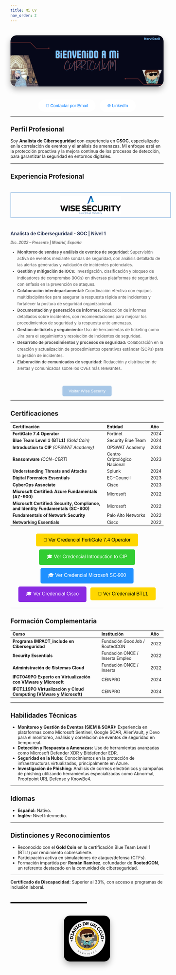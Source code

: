 ```yaml
---
title: Mi CV
nav_order: 2
---
```


<div style="text-align: center; margin: 40px 0;">
  <img src="/assets/images/NERVCV.png" alt="Portada" style="max-width: 100%; height: auto; border-radius: 20px; box-shadow: 0 10px 20px rgba(0, 0, 0, 0.3); transition: transform 0.3s ease-in-out;" onmouseover="this.style.transform='scale(1.05)';" onmouseout="this.style.transform='scale(1)';">
</div>


<div style="text-align: center; margin-top: 20px;">
  <a href="mailto:jmiguel.htp@gmail.com" style="text-decoration: none;">
    <button class="btn btn-outline" style="padding: 12px 25px; font-size: 14px; border-radius: 50px; border: none; background-color: white; color: #007bff; transition: background-color 0.3s;">
      📧 Contactar por Email
    </button>
  </a>
  <a href="https://www.linkedin.com/in/jmam84" target="_blank" style="text-decoration: none; margin-left: 10px;">
    <button class="btn btn-outline" style="padding: 12px 25px; font-size: 14px; border-radius: 50px; border: none; background-color: white; color: #007bff; transition: background-color 0.3s;">
      🌐 LinkedIn
    </button>
  </a>
</div>

---

## **Perfil Profesional**

Soy **Analista de Ciberseguridad** con experiencia en **CSOC**, especializado en la correlación de eventos y el análisis de amenazas. Mi enfoque está en la protección proactiva y la mejora continua de los procesos de detección, para garantizar la seguridad en entornos digitales.

---

## **Experiencia Profesional**

<div style="display: flex; align-items: flex-start; margin-top: 40px; flex-wrap: wrap;">
  <div style="flex: 0 0 auto; margin-bottom: 20px; width: 100%; border: 2px solid #A7C7E7; padding: 10px;">
    <img src="/assets/images/wise (1).png" alt="Logo Wise Security" style="max-width: 200px; display: block; margin: 0 auto;">
  </div>
  <div style="flex: 1; min-width: 300px;">
    <h3 style="font-size: 1.1em; font-weight: bold; color: #2E3A59; margin-bottom: 10px;">Analista de Ciberseguridad - SOC | Nivel 1</h3>
    <p style="font-style: italic; color: #777; font-size: 0.9em; margin-bottom: 5px;"><strong>Dic. 2022 – Presente | Madrid, España</strong></p>
    <ul style="font-size: 0.95em; line-height: 1.6; color: #555; margin-bottom: 15px;">
      <li><strong>Monitoreo de sondas y análisis de eventos de seguridad:</strong> Supervisión activa de eventos mediante sondas de seguridad, con análisis detallado de las alertas generadas y validación de incidentes potenciales.</li>
      <li><strong>Gestión y mitigación de IOCs:</strong> Investigación, clasificación y bloqueo de indicadores de compromiso (IOCs) en diversas plataformas de seguridad, con énfasis en la prevención de ataques.</li>
      <li><strong>Colaboración interdepartamental:</strong> Coordinación efectiva con equipos multidisciplinarios para asegurar la respuesta rápida ante incidentes y fortalecer la postura de seguridad organizacional.</li>
      <li><strong>Documentación y generación de informes:</strong> Redacción de informes detallados sobre incidentes, con recomendaciones para mejorar los procedimientos de seguridad y la respuesta ante amenazas.</li>
      <li><strong>Gestión de tickets y seguimiento:</strong> Uso de herramientas de ticketing como Jira para el seguimiento y resolución de incidentes de seguridad.</li>
      <li><strong>Desarrollo de procedimientos y procesos de seguridad:</strong> Colaboración en la creación y actualización de procedimientos operativos estándar (SOPs) para la gestión de incidentes.</li>
      <li><strong>Elaboración de comunicados de seguridad:</strong> Redacción y distribución de alertas y comunicados sobre los CVEs más relevantes.</li>
    </ul>
  </div>
</div>

<div style="margin-top: 30px; text-align: center;">
  <a href="https://www.wisesecurity.com/" target="_blank">
    <button type="button" name="button" class="btn" style="padding: 10px 20px; background-color: #A7C7E7; border: none; border-radius: 5px; color: white; font-size: 0.95em; cursor: pointer; transition: background-color 0.3s;">
      Visitar Wise Security
    </button>
  </a>
</div>

---

## **Certificaciones**

| **Certificación**                                          | **Entidad**                     | **Año** |
|:-----------------------------------------------------------|:--------------------------------|:-------|
| **FortiGate 7.4 Operator**                                  | Fortinet                        | 2024   |
| **Blue Team Level 1 (BTL1)** *(Gold Coin)*                  | Security Blue Team              | 2024   |
| **Introduction to CIP** *(OPSWAT Academy)*                  | OPSWAT Academy                  | 2024   |
| **Ransomware** *(CCN-CERT)*                                 | Centro Criptológico Nacional    | 2023   |
| **Understanding Threats and Attacks**                       | Splunk                          | 2024   |
| **Digital Forensics Essentials**                            | EC-Council                      | 2023   |
| **CyberOps Associate**                                      | Cisco                           | 2023   |
| **Microsoft Certified: Azure Fundamentals (AZ-900)**        | Microsoft                       | 2022   |
| **Microsoft Certified: Security, Compliance, and Identity Fundamentals (SC-900)** | Microsoft | 2022 |
| **Fundamentals of Network Security**                        | Palo Alto Networks              | 2022   |
| **Networking Essentials**                                   | Cisco                           | 2022   |

<div style="text-align: center; margin-top: 20px;">
  <a href="https://www.credly.com/badges/a6308e7b-a79d-4e58-900e-b979c3c471d0/linked_in?t=smucyk" target="_blank" style="text-decoration: none;">
    <button style="background-color: #FFD700; color: black; padding: 12px 25px; border: none; border-radius: 5px; font-size: 16px; cursor: pointer; transition: transform 0.2s; margin: 5px;">
      🏅 Ver Credencial FortiGate 7.4 Operator
    </button>
  </a>
  <a href="https://www.credly.com/badges/69575ed1-3fda-40ae-921d-0a54caf0ef54/linked_in?t=so2ymd" target="_blank" style="text-decoration: none;">
    <button style="background-color: #32CD32; color: white; padding: 12px 25px; border: none; border-radius: 5px; font-size: 16px; cursor: pointer; transition: transform 0.2s; margin: 5px;">
      🎓 Ver Credencial Introduction to CIP
    </button>
  </a>
  <a href="https://www.credly.com/badges/69575ed1-3fda-40ae-921d-0a54caf0ef54/linked_in?t=so2ymd" target="_blank" style="text-decoration: none;">
    <button style="background-color: #1E90FF; color: white; padding: 12px 25px; border: none; border-radius: 5px; font-size: 16px; cursor: pointer; transition: transform 0.2s; margin: 5px;">
      🎓 Ver Credencial Microsoft SC-900
    </button>
  </a>
  <a href="https://www.credly.com/badges/40dcf7d6-b041-4d11-8912-26fd30847f18/linked_in?t=rfp0l6" target="_blank" style="text-decoration: none;">
    <button style="background-color: #8A2BE2; color: white; padding: 12px 25px; border: none; border-radius: 5px; font-size: 16px; cursor: pointer; transition: transform 0.2s; margin: 5px;">
      🎓 Ver Credencial Cisco
    </button>
  </a>
  <a href="https://www.credly.com/badges/1fdec1bb-6560-40c2-8ed0-660eeffa43cb/linked_in?t=slxoqk" target="_blank" style="text-decoration: none;">
    <button style="background-color: #FFD700; color: black; padding: 12px 25px; border: none; border-radius: 5px; font-size: 16px; cursor: pointer; transition: transform 0.2s; margin: 5px;">
      🏅 Ver Credencial BTL1
    </button>
  </a>
</div>

---

## **Formación Complementaria**

| **Curso**                                                  | **Institución**                    | **Año** |
|:-----------------------------------------------------------|:-----------------------------------|:-------|
| **Programa IMPACT_include en Ciberseguridad**               | Fundación GoodJob / RootedCON      | 2022   |
| **Security Essentials**                                     | Fundación ONCE / Inserta Empleo    | 2022   |
| **Administración de Sistemas Cloud**                       | Fundación ONCE / Inserta           | 2022   |
| **IFCT049PO Experto en Virtualización con VMware y Microsoft** | CEINPRO                           | 2024   |
| **IFCT119PO Virtualización y Cloud Computing (VMware y Microsoft)** | CEINPRO                         | 2024   |

---

## **Habilidades Técnicas**

- **Monitoreo y Gestión de Eventos (SIEM & SOAR):** Experiencia en plataformas como Microsoft Sentinel, Google SOAR, AlienVault, y Devo para el monitoreo, análisis y correlación de eventos de seguridad en tiempo real.
- **Detección y Respuesta a Amenazas:** Uso de herramientas avanzadas como Microsoft Defender XDR y Bitdefender EDR.
- **Seguridad en la Nube:** Conocimientos en la protección de infraestructuras virtualizadas, principalmente en Azure.
- **Investigación de Phishing:** Análisis de correos electrónicos y campañas de phishing utilizando herramientas especializadas como Abnormal, Proofpoint URL Defense y KnowBe4.

---

## **Idiomas**

- **Español:** Nativo.
- **Inglés:** Nivel Intermedio.

---

## **Distinciones y Reconocimientos**

- Reconocido con el **Gold Coin** en la certificación Blue Team Level 1 (BTL1) por rendimiento sobresaliente.
- Participación activa en simulaciones de ataque/defensa (CTFs).
- Formación impartida por **Román Ramírez**, cofundador de **RootedCON**, un referente destacado en la comunidad de ciberseguridad.

---

**Certificado de Discapacidad**: Superior al 33%, con acceso a programas de inclusión laboral.


<hr style="border: none; border-top: 4px solid #000; margin: 40px 0; width: 50%;">

<div style="text-align: center; margin: 40px 0;">
  <img src="/assets/images/cojo.png" alt="Firma" style="max-width: 30%; height: auto; border-radius: 20px; box-shadow: 0 10px 20px rgba(0, 0, 0, 0.3);">
</div>



